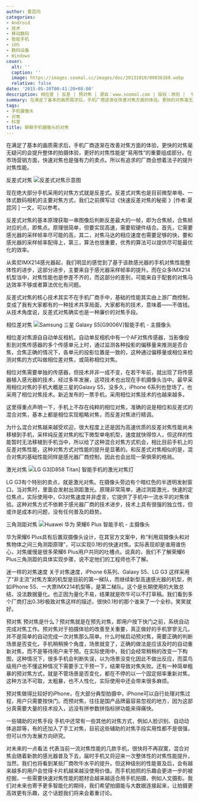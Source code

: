 ```yaml
---
author: 夏昆冈
categories:
- Android
- 技术
- 移动数码
- 智能手机
- iOS
- 数码设备
- Windows
cover:
  alt: ''
  caption: ''
  image: https://images.soomal.cc/images/doc/20131010/00036168.webp
  relative: false
date: '2015-05-20T00:41:20+08:00'
description: 相位差 | 反差 | 预对焦 | 源自：www.soomal.com | 版权：原创 |  平均/总评分：09.10/282
summary: 在满足了基本的画质需求后，手机厂商逐渐在改善对焦方面的体验，更快的对焦毫无疑问的会提升整体的拍摄体验，更好的对焦性能是“易用性”的重要组成部分。在市场营销方面，快速对焦也是强有力的卖点。所以有追求的厂商会想着法子的提升对焦性能。
tags:
- 手机摄像头
- 对焦
- 科普
title: 聊聊手机摄像头的对焦
---
```


在满足了基本的画质需求后，手机厂商逐渐在改善对焦方面的体验，更快的对焦毫无疑问的会提升整体的拍摄体验，更好的对焦性能是“易用性”的重要组成部分。在市场营销方面，快速对焦也是强有力的卖点。所以有追求的厂商会想着法子的提升对焦性能。

反差式对焦
![反差式对焦示意图](https://images.soomal.cc/images/doc/20111231/00015887_01.webp)




现在绝大部分手机采用的对焦方式就是反差式。反差式对焦也是目前微型单电、一体式数码相机的主要对焦方式，我们之前撰写过《快速反差对焦的秘密 》[作者:夏昆冈 ]
一文，可以参考。

反差式对焦的基本原理获取一串图像后判断反差最大的一帧，即为合焦帧，合焦帧对应的点，即焦点。原理很简单，但要实现高速，需要软硬件结合。首先，它需要感光器的采样帧率尽可能的高，其二，对焦马达的相应速度也需要足够的快，要和感光器的采样帧率配得上，第三，算法也很重要，优秀的算法可以提供尽可能最优化的效率。

从索尼IMX214感光器起，我们明显的感觉到了基于该款感光器的手机对焦性能整体性的进步，这部分进步，主要来自于感光器采样帧率的提升。而在众多IMX214机型当中，对焦性能也是参差不齐的，而这部分的差别，可能来自于配套的对焦马达效率不够或者算法优化有问题。

反差式对焦的核心技术其实不在手机厂商手中，基础的性能其实由上游厂商控制，变成了我有大家都有的一种技术共享局面，大家都有的技术，意味着――不值钱。从技术角度说，反差式对焦确实也是一种廉价的对焦手段。

相位差对焦
![Samsung 三星 Galaxy S5[G9006V]智能手机 - 主摄像头](https://images.soomal.cc/images/doc/20140621/00043493_01.webp)




相位差对焦源自自动单反相机，自动单反相机中有一个AF对焦传感器，当影像投影到对焦传感器的多个传感单元上时，通过监测各种投影的偏移量来推测是否合焦，合焦正确的情况下，各单元的投影位置是一致的，这种通过偏移量或相位来检测对焦的方式叫做相位差对焦，或简称相位对焦。

相位对焦需要单独的传感器，但技术并非一成不变，在若干年前，就出现了将传感器植入感光器的技术，经过多年发展，这项技术也出现在手机摄像头当中。最早采用相位对焦的手机大概是三星的Galaxy S5，没多久，iPhone 6系列也登场了，也采用了相位对焦技术。新近发布的一票手机，采用相位对焦技术的也越来越多。

这里得重点声明一下，手机上不存在纯粹的相位对焦，准确的说是相位和反差式的混合对焦，基本上都是相位实现粗略对焦，而反差对焦进行精调。

为什么混合对焦越来越受欢迎，很大程度上还是因为高速优质的反差对焦性能尚未移植到手机，采样纯反差对焦的松下微型单电机型，速度就快得惊人，但这样的性能暂时无法移植到手机当中，所以给了这种混合对焦方式机会，相比目前手机上的反差对焦性能，这种对焦方式对性能的提升是显著的。和反差式对焦相似的是，混合对焦的基础性能同样是感光器厂商控制，因此也会出现一荣俱荣的格局。

激光对焦
![LG G3[D858 Titan] 智能手机的激光对焦灯](https://images.soomal.cc/images/doc/20141020/00046840.webp)




LG G3有个特别的卖点，就是激光对焦。在摄像头旁边有个暗红色的半透明发射窗口，当对焦时，里面会发射出测距激光。原理非常简单，通过测距激光，快速的定位焦点，实际使用中，G3对焦速度并非虚言，它提供了手机中一流水平的对焦体验。这种对焦方式不依赖于感光器厂商的技术进步，技术上具有很强的独立性，但或许是成本的问题，没有任何普及的趋势。

三角测距对焦
![Huawei 华为 荣耀6 Plus 智能手机 - 主摄像头](https://images.soomal.cc/images/doc/20150302/00049379.webp)






华为荣耀6 Plus具有后置双摄像头设计，在其官方文案中，称“利用双摄像头和对焦物体之间三角测距原理”，可以实现0.1秒的快速对焦。实际表现却是谁用谁伤心，对焦缓慢是很多荣耀6 Plus用户共同的吐槽点。说真的，我们不了解荣耀6 Plus三角测距的具体实现步骤，说不定他们的工程师也不了解。

迷一样的对焦速度
关于对焦速度，iPhone 6系列、Galaxy S5、LG G3 这样采用了“非主流”对焦方案的机型是目前的第一梯队，而继续新型高速感光器的机型，例如iPhone 5S、一大票IMX214机型等，是第二梯队。这个是长期使用的大致总结，没法数据量化。也正因为量化不易，结果就是吹牛可以不打草稿。我们看到多个厂商打出0.3秒极致对焦这样的描述，很快0.1秒的那个谁来了一个全秒。笑笑就好。

预对焦
预对焦是什么？预对焦就是在预先对焦，即用户按下快门之前，系统自动完成对焦工作。预对焦对于拍摄体验的改善至关重要，真正做好的手机寥寥无几，并不是简单的自动完成一次对焦那么简单。什么时候启动预对焦，需要正确的判断场景是否变化，手机稍稍换个角度，场景就变了，正确的做法是应该及时的自动重新对焦，而不是等待用户来干预。在实际使用中，我们会经常稍稍的改变一下构图，这种情况下，很多手机会判断失误，以为场景没变化因此不做出反应，而菜鸟级用户也不懂这种情况下需要手工干预一下，结果导致对焦失败。还有一种简单粗暴的预对焦方式，就是不管场景是否变化，都在不停的以一个固定频率重新对焦，这种方法不可取，太粗暴，也不人性化，实际使用中还会带来很多麻烦。

预对焦做得比较好的iPhone，在大部分典型拍摄中，iPhone可以自行处理对焦过程，用户只需要按快门。而预对焦，往往是国产品牌最容易忽视的地方，因为这部分真需要大量的技术投入，远没有拼参数拼指标拼功能来得痛快。

一些辅助的对焦手段
手机中还常有一些其他的对焦方式，例如人脸识别、自动动体追踪等，有的还加入了手工对焦，目前这些辅助的对焦手段实用性都不是很强，但可以作为发展方向研究。

对未来的一点看法
代表当前一流对焦性能的几款手机，很快将不再寂寞，混合对焦会随着新款的感光器普及下去，届时手机又将迎来一次整体性的对焦性能提升，当然，我们也将看到某些厂商吹牛水平的提升。但这种级别的性能普及后，会有越来越多的用户会觉得卡片机越来越没使用价值。而手机拍照的乐趣会更进一步的被挖掘，一些需要快速对焦性能的题材会越来越适合用手机拍摄，例如人文摄影。我们对未来也寄予更多智能化的期待，我们希望拍摄能与大数据连接起来，让拍摄更高效更有乐趣，这个话题我们将来会着重讨论。